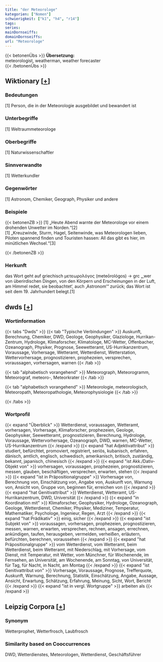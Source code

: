 ```yaml
---
title: "der Meteorologe"
kategorien: ["Nomen"]
schwierigkeit: ["k1", "h4", "r14"]
tags:
series:
mainDornseiffs:
domainDornseiffs:
url: "Meteorologe"
---
```


{{< betonenÜbs >}}
**Übersetzung:**  
meteorologist, weatherman, weather forecaster  
{{< /betonenÜbs >}}

## Wiktionary [[+](https://de.wiktionary.org/wiki/Meteorologe)]

### Bedeutungen
[1] Person, die in der Meteorologie ausgebildet und bewandert ist  

### Unterbegriffe
[1] Weltraummeteorologe  

### Oberbegriffe
[1] Naturwissenschaftler  

### Sinnverwandte
[1] Wetterkundler  

### Gegenwörter
[1] Astronom, Chemiker, Geograph, Physiker und andere  

### Beispiele
{{< betonenZB >}}
[1] „Heute Abend warnte der Meteorologe vor einem drohenden Unwetter im Norden.“[2]  
[1] „Kreuzwinde, Sturm, Hagel, Seitenwinde, was Meteorologen lieben, Piloten spannend finden und Touristen hassen: All das gibt es hier, im minütlichen Wechsel.“[3]  

{{< /betonenZB >}}
### Herkunft
das Wort geht auf griechisch μετεωρολόγος (meteōrológos) → grc „‚wer von überirdischen Dingen, von den Körpern und Erscheinungen in der Luft, am Himmel redet, sie beobachtet‘, auch ‚Astronom‘“ zurück; das Wort ist seit dem 19. Jahrhundert belegt.[1]  



## dwds [[+](https://www.dwds.de/wb/Meteorologe)]

### Wortinformation
{{< tabs "Dwds" >}}
{{< tab "Typische Verbindungen" >}}
Auskunft, Berechnung, Chemiker, DWD, Geologe, Geophysiker, Glaziologe, Hurrikan-Zentrum, Hydrologe, Klimaforscher, Klimatologe, MC-Wetter, Offenbacher, Ozeanograph, Physiker, Prognose, Seewetteramt, US-Hurrikanzentrum, Voraussage, Vorhersage, Wetteramt, Wetterdienst, Wetterstation, Wettervorhersage, prognostizieren, prophezeien, versprechen, voraussagen, vorhersagen, warnen
{{< /tab >}}

{{< tab "alphabetisch vorangehend" >}}
Meteorograph, Meteorogramm, Meteorograf, meteoro-, Meteorkrater
{{< /tab >}}

{{< tab "alphabetisch vorangehend" >}}
Meteorologie, meteorologisch, Meteoropath, Meteoropathologie, Meteorophysiologie
{{< /tab >}}

{{< /tabs >}}

### Wortprofil
{{< expand "Überblick" >}} Wetterdienst, voraussagen, Wetteramt, vorhersagen, Vorhersage, Klimaforscher, prophezeien, Geologe, Geophysiker, Seewetteramt, prognostizieren, Berechnung, Hydrologe, Voraussage, Wettervorhersage, Ozeanograph, DWD, warnen, MC-Wetter, US-Hurrikanzentrum {{< /expand >}}
{{< expand "hat Adjektivattribut" >}} studiert, befürchtet, promoviert, registriert, seriös, kubanisch, erfahren, dänisch, amtlich, englisch, schwedisch, amerikanisch, britisch, zuständig, bekannt, japanisch, chinesisch {{< /expand >}}
{{< expand "ist Akk./Dativ-Objekt von" >}} vorhersagen, voraussagen, prophezeien, prognostizieren, messen, glauben, beschäftigen, versprechen, erwarten, stehen {{< /expand >}}
{{< expand "ist in Präpositionalgruppe" >}} Vorhersage von, Berechnung von, Einschätzung von, Angabe von, Auskunft von, Warnung von, Ansicht von, Gruppe von, beginnen für, erreichen von {{< /expand >}}
{{< expand "hat Genitivattribut" >}} Wetterdienst, Wetteramt, US-Hurrikanzentrum, DWD, Universität {{< /expand >}}
{{< expand "in Koordination mit" >}} Klimaforscher, Geophysiker, Hydrologe, Ozeanograph, Geologe, Wetterdienst, Chemiker, Physiker, Mediziner, Temperatur, Mathematiker, Psychologe, Ingenieur, Regen, Arzt {{< /expand >}}
{{< expand "hat Prädikativ" >}} einig, sicher {{< /expand >}}
{{< expand "ist Subjekt von" >}} voraussagen, vorhersagen, prophezeien, prognostizieren, messen, warnen, erwarten, versprechen, rechnen, ansagen, errechnen, ankündigen, taufen, herausgeben, vermelden, verheißen, erläutern, befürchten, berechnen, voraussehen {{< /expand >}}
{{< expand "hat Präpositionalgruppe" >}} vom Wetterdienst, vom Wetteramt, beim Wetterdienst, beim Wetteramt, mit Niederschlag, mit Vorhersage, vom Dienst, mit Temperatur, mit Wetter, vom Münchner, für Wochenende, im Fernsehen, an Universität, am Wochenende, am Sonntag, von Universität, für Tag, für Nacht, in Nacht, am Montag {{< /expand >}}
{{< expand "ist Genitivattribut von" >}} Vorhersage, Voraussage, Prognose, Trefferquote, Auskunft, Warnung, Berechnung, Statistik, Einschätzung, Angabe, Aussage, Ansicht, Erwartung, Schätzung, Erfahrung, Meinung, Sicht, Wort, Bericht {{< /expand >}}
{{< expand "ist in vergl. Wortgruppe" >}} arbeiten als {{< /expand >}}

## Leipzig Corpora [[+](https://corpora.uni-leipzig.de/en/res?word=Meteorologe&corpusId=deu_newscrawl-public_2018)]


### Synonym
Wetterprophet, Wetterfrosch, Laubfrosch


### Similarity based on Cooccurrences
DWD, Wetterdienstes, Meteorologen, Wetterdienst, Geschäftsführer

